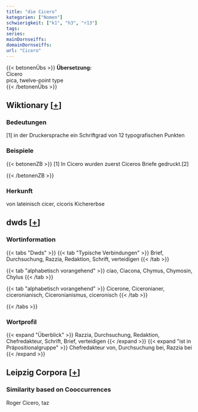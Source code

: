 ```yaml
---
title: "die Cicero"
kategorien: ["Nomen"]
schwierigkeit: ["k1", "h3", "r13"]
tags:
series:
mainDornseiffs:
domainDornseiffs:
url: "Cicero"
---
```


{{< betonenÜbs >}}
**Übersetzung:**  
Cicero  
pica, twelve-point type  
{{< /betonenÜbs >}}

## Wiktionary [[+](https://de.wiktionary.org/wiki/Cicero)]

### Bedeutungen
[1] in der Druckersprache ein Schriftgrad von 12 typografischen Punkten  

### Beispiele
{{< betonenZB >}}
[1] In Cicero wurden zuerst Ciceros Briefe gedruckt.[2]  

{{< /betonenZB >}}
### Herkunft
von lateinisch cicer, cicoris Kichererbse  



## dwds [[+](https://www.dwds.de/wb/Cicero)]

### Wortinformation
{{< tabs "Dwds" >}}
{{< tab "Typische Verbindungen" >}}
Brief, Durchsuchung, Razzia, Redaktion, Schrift, verteidigen
{{< /tab >}}

{{< tab "alphabetisch vorangehend" >}}
ciao, Ciacona, Chymus, Chymosin, Chylus
{{< /tab >}}

{{< tab "alphabetisch vorangehend" >}}
Cicerone, Ciceronianer, ciceronianisch, Ciceronianismus, ciceronisch
{{< /tab >}}

{{< /tabs >}}

### Wortprofil
{{< expand "Überblick" >}} Razzia, Durchsuchung, Redaktion, Chefredakteur, Schrift, Brief, verteidigen {{< /expand >}}
{{< expand "ist in Präpositionalgruppe" >}} Chefredakteur von, Durchsuchung bei, Razzia bei {{< /expand >}}

## Leipzig Corpora [[+](https://corpora.uni-leipzig.de/en/res?word=Cicero&corpusId=deu_newscrawl-public_2018)]


### Similarity based on Cooccurrences
Roger Cicero, taz

